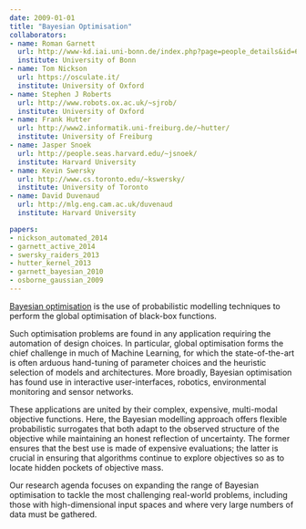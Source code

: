 ```yaml
---
date: 2009-01-01
title: "Bayesian Optimisation"
collaborators:
- name: Roman Garnett
  url: http://www-kd.iai.uni-bonn.de/index.php?page=people_details&id=60
  institute: University of Bonn
- name: Tom Nickson
  url: https://osculate.it/
  institute: University of Oxford
- name: Stephen J Roberts
  url: http://www.robots.ox.ac.uk/~sjrob/
  institute: University of Oxford
- name: Frank Hutter
  url: http://www2.informatik.uni-freiburg.de/~hutter/
  institute: University of Freiburg
- name: Jasper Snoek
  url: http://people.seas.harvard.edu/~jsnoek/
  institute: Harvard University
- name: Kevin Swersky
  url: http://www.cs.toronto.edu/~kswersky/
  institute: University of Toronto
- name: David Duvenaud
  url: http://mlg.eng.cam.ac.uk/duvenaud
  institute: Harvard University

papers:
- nickson_automated_2014
- garnett_active_2014
- swersky_raiders_2013
- hutter_kernel_2013
- garnett_bayesian_2010
- osborne_gaussian_2009
---
```


[Bayesian optimisation](http://en.wikipedia.org/wiki/Bayesian_optimization) is the use of probabilistic modelling techniques to perform the global optimisation of black-box functions.

Such optimisation problems are found in any application requiring the automation of design choices. In particular, global optimisation forms the chief challenge in much of Machine Learning, for which the state-of-the-art is often arduous hand-tuning of parameter choices and the heuristic selection of models and architectures. More broadly, Bayesian optimisation has found use in interactive user-interfaces, robotics, environmental monitoring and sensor networks. 

These applications are united by their complex, expensive, multi-modal objective functions. Here, the Bayesian modelling approach offers flexible probabilistic surrogates that both adapt to the observed structure of the objective while maintaining an honest reflection of uncertainty. The former ensures that the best use is made of expensive evaluations; the latter is crucial in ensuring that algorithms continue to explore objectives so as to locate hidden pockets of objective mass. 

Our research agenda focuses on expanding the range of Bayesian optimisation to tackle the most challenging real-world problems, including those with high-dimensional input spaces and where very large numbers of data must be gathered. 
